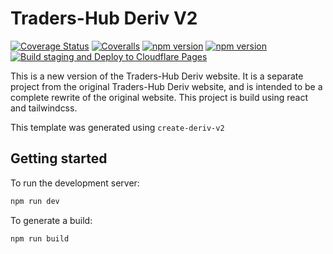 # Traders-Hub Deriv V2

[![Coverage Status](https://coveralls.io/repos/github/deriv-com/traders-hub/badge.svg?branch=main)](https://coveralls.io/github/deriv-com/traders-hub?branch=main)
[![Coveralls](https://github.com/deriv-com/traders-hub/actions/workflows/coveralls.yml/badge.svg)](https://github.com/deriv-com/traders-hub/actions/workflows/coveralls.yml)
[![npm version](https://badge.fury.io/js/node.svg)](https://badge.fury.io/js/node)
[![npm version](https://badge.fury.io/js/tailwind.svg)](https://badge.fury.io/js/tailwind)
[![Build staging and Deploy to Cloudflare Pages](https://github.com/deriv-com/traders-hub/actions/workflows/build-and-deploy-staging.yml/badge.svg)](https://github.com/deriv-com/traders-hub/actions/workflows/build-and-deploy-staging.yml)

This is a new version of the Traders-Hub Deriv website. It is a separate project from the original Traders-Hub Deriv website, and is intended to be a complete rewrite of the original website. This project is build using react and tailwindcss.

This template was generated using `create-deriv-v2`

## Getting started

To run the development server:

```bash
npm run dev
```

To generate a build:

```bash
npm run build
```
